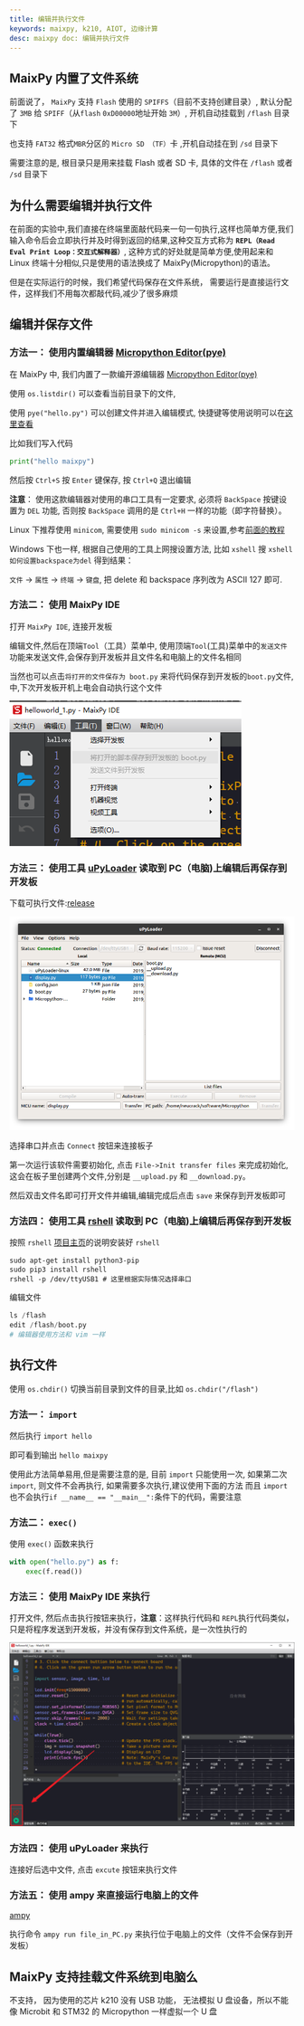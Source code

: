 ```yaml
---
title: 编辑并执行文件
keywords: maixpy, k210, AIOT, 边缘计算
desc: maixpy doc: 编辑并执行文件
---
```




## MaixPy 内置了文件系统

前面说了， `MaixPy` 支持 `Flash` 使用的 `SPIFFS`（目前不支持创建目录）, 默认分配了 `3MB` 给 `SPIFF`（从`flash` `0xD00000`地址开始 `3M`）, 开机自动挂载到 `/flash` 目录下

也支持 `FAT32` 格式`MBR`分区的 `Micro SD （TF）`卡 ,开机自动挂在到 `/sd` 目录下

需要注意的是, 根目录只是用来挂载 Flash 或者 SD 卡, 具体的文件在 `/flash` 或者 `/sd` 目录下

## 为什么需要编辑并执行文件

在前面的实验中,我们直接在终端里面敲代码来一句一句执行,这样也简单方便,我们输入命令后会立即执行并及时得到返回的结果,这种交互方式称为 **`REPL（Read Eval Print Loop：交互式解释器）`**,
这种方式的好处就是简单方便,使用起来和 Linux 终端十分相似,只是使用的语法换成了 MaixPy(Micropython)的语法。

但是在实际运行的时候，我们希望代码保存在文件系统， 需要运行是直接运行文件，这样我们不用每次都敲代码,减少了很多麻烦


## 编辑并保存文件

### 方法一： 使用内置编辑器 [Micropython Editor(pye)](https://github.com/robert-hh/Micropython-Editor)

在 MaixPy 中, 我们内置了一款编开源编辑器 [Micropython Editor(pye)](https://github.com/robert-hh/Micropython-Editor)

使用 `os.listdir()` 可以查看当前目录下的文件,

使用 `pye("hello.py")` 可以创建文件并进入编辑模式, 快捷键等使用说明可以在[这里查看](https://github.com/robert-hh/Micropython-Editor/blob/master/Pyboard%20Editor.pdf)

比如我们写入代码

```python
print("hello maixpy")
```

然后按 `Ctrl+S` 按 `Enter` 键保存, 按 `Ctrl+Q` 退出编辑

**注意**： 使用这款编辑器对使用的串口工具有一定要求, 必须将 `BackSpace` 按键设置为 `DEL` 功能, 否则按 `BackSpace` 调用的是 `Ctrl+H` 一样的功能（即字符替换）。

Linux 下推荐使用 `minicom`, 需要使用 `sudo minicom -s` 来设置,参考[前面的教程](env_serial_tools.md)

Windows 下也一样, 根据自己使用的工具上网搜设置方法, 比如 `xshell` 搜 `xshell如何设置backspace为del` 得到结果：

`文件` -> `属性` -> `终端` -> `键盘`,
把 delete 和 backspace 序列改为 ASCII 127 即可.


### 方法二： 使用 MaixPy IDE

打开 `MaixPy IDE`, 连接开发板

编辑文件,然后在顶端`Tool`（工具）菜单中, 使用顶端`Tool`(工具)菜单中的`发送文件`功能来发送文件,会保存到开发板并且文件名和电脑上的文件名相同

当然也可以点击`将打开的文件保存为 boot.py` 来将代码保存到开发板的`boot.py`文件,中,下次开发板开机上电会自动执行这个文件



![](../../assets/maixpy/maixpy_ide_tools.png)


### 方法三： 使用工具 [uPyLoader](https://github.com/BetaRavener/uPyLoader) 读取到 PC（电脑)上编辑后再保存到开发板

下载可执行文件:[release](https://github.com/BetaRavener/uPyLoader/releases)

![uPyLoader](../../assets/other/uPyLoader.png)

选择串口并点击 `Connect` 按钮来连接板子

第一次运行该软件需要初始化, 点击 `File->Init transfer files` 来完成初始化,这会在板子里创建两个文件,分别是 `__upload.py` 和 `__download.py`。

然后双击文件名即可打开文件并编辑,编辑完成后点击 `save` 来保存到开发板即可


### 方法四： 使用工具 [rshell](https://github.com/dhylands/rshell) 读取到 PC（电脑)上编辑后再保存到开发板

按照 `rshell` [项目主页](https://github.com/dhylands/rshell)的说明安装好 `rshell`

```shell
sudo apt-get install python3-pip
sudo pip3 install rshell
rshell -p /dev/ttyUSB1 # 这里根据实际情况选择串口
```

编辑文件

```python
ls /flash
edit /flash/boot.py
# 编辑器使用方法和 vim 一样
```

## 执行文件

使用 `os.chdir()` 切换当前目录到文件的目录,比如 `os.chdir("/flash")`

### 方法一： `import`

然后执行 `import hello`

即可看到输出 `hello maixpy`

使用此方法简单易用,但是需要注意的是, 目前 `import` 只能使用一次, 如果第二次 `import`, 则文件不会再执行, 如果需要多次执行,建议使用下面的方法
而且 `import` 也不会执行`if __name__ == "__main__":`条件下的代码，需要注意

### 方法二： `exec()`

使用 `exec()` 函数来执行

```python
with open("hello.py") as f:
    exec(f.read())
```

### 方法三： 使用 **MaixPy IDE** 来执行

打开文件, 然后点击执行按钮来执行，**注意**：这样执行代码和 `REPL`执行代码类似，只是将程序发送到开发板，并没有保存到文件系统，是一次性执行的

![](../../assets/maixpy/maixpy_connect-success.png)

### 方法四： 使用 uPyLoader 来执行

连接好后选中文件, 点击 `excute` 按钮来执行文件


### 方法五： 使用 ampy 来直接运行电脑上的文件

[ampy](https://github.com/pycampers/ampy)

执行命令 `ampy run file_in_PC.py` 来执行位于电脑上的文件（文件不会保存到开发板）

## MaixPy 支持挂载文件系统到电脑么

不支持， 因为使用的芯片 k210 没有 USB 功能， 无法模拟 U 盘设备，所以不能像 Microbit 和 STM32 的 Micropython 一样虚拟一个 U 盘

